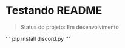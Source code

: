 <h1> Testando README </h1>

> Status do projeto: Em desenvolvimento

'''
pip install discord.py
'''
